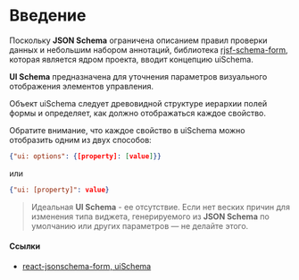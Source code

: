 # Введение
Поскольку **JSON Schema** ограничена описанием правил проверки данных и небольшим набором аннотаций, библиотека [rjsf-schema-form](https://github.com/rjsf-team/react-jsonschema-form), которая является ядром проекта, вводит концепцию uiSchema. 

**UI Schema** предназначена для уточнения параметров визуального отображения элементов управления. 

Объект uiSchema следует древовидной структуре иерархии полей формы и определяет, как должно отображаться каждое свойство. 

Обратите внимание, что каждое свойство в uiSchema можно отобразить одним из двух способов: 
```json
{"ui: options": {[property]: [value]}}
```
или 
```json
{"ui: [property]": value}
```

> Идеальная **UI Schema** - ее отсутствие. Если нет веских причин для изменения типа виджета, генерируемого из **JSON Schema** по умолчанию или других параметров — не делайте этого.

#### Ссылки
- [react-jsonschema-form, uiSchema](https://react-jsonschema-form.readthedocs.io/en/latest/api-reference/uiSchema/#uischema)
